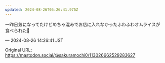 ```yaml
---
updated: 2024-08-26T05:26:41.975Z
---
```


<p>一昨日気になってたけどめちゃ混みでお店に入れなかったふわふわオムライスが食べられた🥚</p>

&mdash; 2024-08-26 14:26:41 JST

Original URL: https://mastodon.social/@sakuramochi0/113026662529283627
